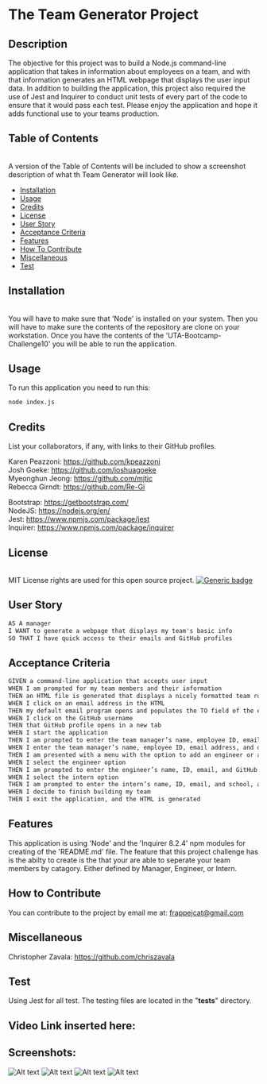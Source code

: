 # The Team Generator Project

## Description 
The objective for this project was to build a Node.js command-line application that takes in information about employees on a team, and with that information generates an HTML webpage that displays the user input data. In addition to building the application, this project also required the use of Jest and Inquirer to conduct unit tests of every part of the code to ensure that it would pass each test. Please enjoy the application and hope it adds functional use to your teams production.
 
## Table of Contents
\
A version of the Table of Contents will be included to show a screenshot description of what th Team Generator will look like.

  - [Installation](#installation)
  - [Usage](#usage)
  - [Credits](#credits)
  - [License](#license)
  - [User Story](#user-story)
  - [Acceptance Criteria](#acceptance-criteria)
  - [Features](#features)
  - [How To Contribute](#how-to-contribute)
  - [Miscellaneous](#miscellaneous)
  - [Test](#test)

## Installation 
 \
You will have to make sure that 'Node' is installed on your system. Then you will have to make sure the contents of the repository are clone on your workstation. Once you have the contents of the 'UTA-Bootcamp-Challenge10' you will be able to run the application.

## Usage
To run this application you need to run this:


```bash
node index.js
``` 


## Credits
List your collaborators, if any, with links to their GitHub profiles.

Karen Peazzoni: https://github.com/kpeazzoni \
Josh Goeke: https://github.com/joshuagoeke \
Myeonghun Jeong: https://github.com/mjtic \
Rebecca Girndt: <https://github.com/Re-Gi> 

Bootstrap: https://getbootstrap.com/ \
NodeJS: https://nodejs.org/en/ \
Jest: https://www.npmjs.com/package/jest \
Inquirer: https://www.npmjs.com/package/inquirer


  
## License 
\
MIT License rights are used for this open source project. 
[![Generic badge](https://img.shields.io/badge/License-MIT&ensp;License-purple.svg)](https://choosealicense.com/licenses/mit-license/.)

## User Story

```md
AS A manager
I WANT to generate a webpage that displays my team's basic info
SO THAT I have quick access to their emails and GitHub profiles
```
  
## Acceptance Criteria 
  ```md
GIVEN a command-line application that accepts user input
WHEN I am prompted for my team members and their information
THEN an HTML file is generated that displays a nicely formatted team roster based on user input
WHEN I click on an email address in the HTML
THEN my default email program opens and populates the TO field of the email with the address
WHEN I click on the GitHub username
THEN that GitHub profile opens in a new tab
WHEN I start the application
THEN I am prompted to enter the team manager’s name, employee ID, email address, and office number
WHEN I enter the team manager’s name, employee ID, email address, and office number
THEN I am presented with a menu with the option to add an engineer or an intern or to finish building my team
WHEN I select the engineer option
THEN I am prompted to enter the engineer’s name, ID, email, and GitHub username, and I am taken back to the menu
WHEN I select the intern option
THEN I am prompted to enter the intern’s name, ID, email, and school, and I am taken back to the menu
WHEN I decide to finish building my team
THEN I exit the application, and the HTML is generated
```
 
## Features
This application is using 'Node' and the 'Inquirer 8.2.4' npm modules for creating of the 'README.md' file. The feature that this project challenge has is the abilty to create is the that your are able to seperate your team members by catagory. Either defined by Manager, Engineer, or Intern. 

## How to Contribute
You can contribute to the project by email me at: frappejcat@gmail.com 

## Miscellaneous 
Christopher Zavala:
https://github.com/chriszavala 

## Test
Using Jest for all test. The testing files are located in the "__tests__" directory.  

## Video Link inserted here:

## Screenshots:
![Alt text](./assets/images/1%20image.jpg)
![Alt text](./assets/images/2%20image.jpg)
![Alt text](./assets/images/3%20image.jpg)
![Alt text](./assets/images/Website.jpg)


